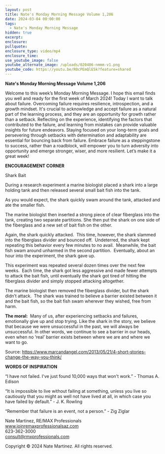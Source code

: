 ```yaml
---
layout: post
title: Nate's Monday Morning Message Volume 1,206
date: 2024-03-04 00:00:00
tags:
  - Nate's Monday Morning Message
hidden: true
excerpt:
enclosure:
pullquote:
enclosure_type: video/mp4
enclosure_time:
use_youtube_image: false
youtube_alternate_image: /uploads/020406-nmmm-v1.png
youtube_code: https://youtu.be/R0cPEmQlE5k?feature=shared
---
```

**Nate's Monday Morning Message Volume 1,206**

Welcome to this week’s Monday Morning Message. I hope this email finds you well and ready for the first week of March 2024! Today I want to talk about failure. Overcoming failure requires resilience, introspection, and a growth mindset. It's crucial to acknowledge and accept failure as a natural part of the learning process, and they are an opportunity for growth rather than a setback. Reflecting on the experience, identifying the factors that contributed to the failure, and learning from mistakes can provide valuable insights for future endeavors. Staying focused on your long-term goals and persevering through setbacks with determination and adaptability are essential for bouncing back from failure. Embrace failure as a steppingstone to success, rather than a roadblock, will empower you to turn adversity into opportunity and emerge stronger, wiser, and more resilient. Let’s make it a great week!

**ENCOURAGEMENT CORNER**&nbsp;

Shark Bait

During a research experiment a marine biologist placed a shark into a large holding tank and then released several small bait fish into the tank.

As you would expect, the shark quickly swam around the tank, attacked and ate the smaller fish.

The marine biologist then inserted a strong piece of clear fiberglass into the tank, creating two separate partitions. She then put the shark on one side of the fiberglass and a new set of bait fish on the other.

Again, the shark quickly attacked.&nbsp; This time, however, the shark slammed into the fiberglass divider and bounced off.&nbsp; Undeterred, the shark kept repeating this behavior every few minutes to no avail.&nbsp; Meanwhile, the bait fish swam around unharmed in the second partition.&nbsp; Eventually, about an hour into the experiment, the shark gave up.

This experiment was repeated several dozen times over the next few weeks.&nbsp; Each time, the shark got less aggressive and made fewer attempts to attack the bait fish, until eventually the shark got tired of hitting the fiberglass divider and simply stopped attacking altogether.

The marine biologist then removed the fiberglass divider, but the shark didn’t attack.&nbsp; The shark was trained to believe a barrier existed between it and the bait fish, so the bait fish swam wherever they wished, free from harm.

**The moral:**&nbsp; Many of us, after experiencing setbacks and failures, emotionally give up and stop trying. Like the shark in the story, we believe that because we were unsuccessful in the past, we will always be unsuccessful. In other words, we continue to see a barrier in our heads, even when no ‘real’ barrier exists between where we are and where we want to go.&nbsp;

Source: https://www.marcandangel.com/2013/05/21/4-short-stories-change-the-way-you-think/&nbsp;

**WORDS OF INSPIRATION**

“I have not failed. I've just found 10,000 ways that won't work.” - Thomas A. Edison

“It is impossible to live without failing at something, unless you live so cautiously that you might as well not have lived at all, in which case you have failed by default.” - J. K. Rowling

“Remember that failure is an event, not a person.” - Zig Ziglar

Nate Martinez, RE/MAX Professionals<br>www.joinremaxprofessionalsaz.com<br>623-362-3000<br>consult@rmxprofessionals.com

Copyright © 2024 Nate Martinez. All rights reserved.